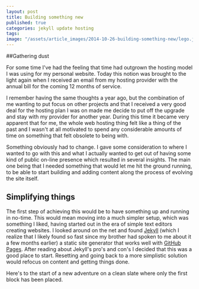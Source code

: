 ```yaml
---
layout: post
title: Building something new
published: true
categories: jekyll update hosting
tags:
image: "/assets/article_images/2014-10-26-building-something-new/lego.jpg"
---
```


##Gathering dust

For some time I've had the feeling that time had outgrown the hosting model I was using for my personal website. Today this notion was brought to the light again when I received an email from my hosting provider with the annual bill for the coming 12 months of service.

I remember having the same thoughts a year ago, but the combination of me wanting to put focus on other projects and that I received a very good deal for the hosting plan I was on made me decide to put off the upgrade and stay with my provider for another year. During this time it became very apparent that for me, the whole web hosting thing felt like a thing of the past and I wasn't at all motivated to spend any considerable amounts of time on something that felt obsolete to being with.

Something obviously had to change. I gave some consideration to where I wanted to go with this and what I actually wanted to get out of having some kind of public on-line presence which resulted in several insights. The main one being that I needed something that would let me hit the ground running, to be able to start building and adding content along the process of evolving the site itself.

## Simplifying things

The first step of achieving this would be to have something up and running in no-time. This would mean moving into a much simpler setup, which was something I liked, having started out in the era of simple text editors creating websites. I looked around on the net and found [Jekyll](http://jekyllrb.com/) (which I realize that I likely found so fast since my brother had spoken to me about it a few months earlier) a static site generator that works well with [GitHub Pages](http://pages.github.com). After reading about Jekyll's pro's and con's I decided that this was a good place to start. Resetting and going back to a more simplistic solution would refocus on content and getting things done.

Here's to the start of a new adventure on a clean slate where only the first block has been placed.
